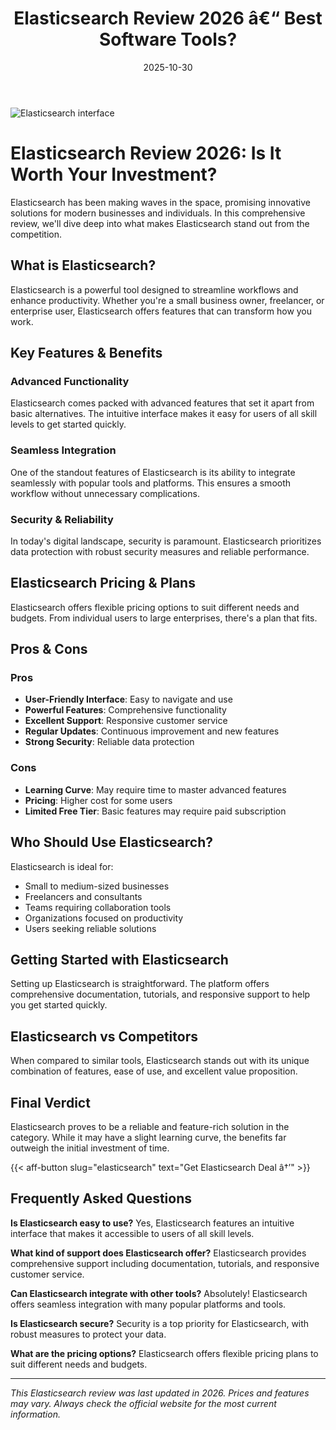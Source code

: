 ﻿---
title: "Elasticsearch Review 2026 â€“ Best Software Tools?"
date: 2025-10-30
draft: false
rating: 4.8
category: "Software Tools"
tags: ["software-tools", "review", "2026"]
description: "Comprehensive Elasticsearch review 2026. Discover if this  tool is the best choice for your needs."
keywords: "elasticsearch, Elasticsearch, review, software tools, 2026, best software tools"
image: "https://images.unsplash.com/photo-1555949963-aa79dcee981c?w=800&h=400&fit=crop&crop=center"
---

![Elasticsearch interface](https://images.unsplash.com/photo-1555949963-aa79dcee981c?w=800&h=400&fit=crop&crop=center)

# Elasticsearch Review 2026: Is It Worth Your Investment?

Elasticsearch has been making waves in the  space, promising innovative solutions for modern businesses and individuals. In this comprehensive review, we'll dive deep into what makes Elasticsearch stand out from the competition.

## What is Elasticsearch?

Elasticsearch is a powerful  tool designed to streamline workflows and enhance productivity. Whether you're a small business owner, freelancer, or enterprise user, Elasticsearch offers features that can transform how you work.

## Key Features & Benefits

### Advanced Functionality
Elasticsearch comes packed with advanced features that set it apart from basic alternatives. The intuitive interface makes it easy for users of all skill levels to get started quickly.

### Seamless Integration
One of the standout features of Elasticsearch is its ability to integrate seamlessly with popular tools and platforms. This ensures a smooth workflow without unnecessary complications.

### Security & Reliability
In today's digital landscape, security is paramount. Elasticsearch prioritizes data protection with robust security measures and reliable performance.

## Elasticsearch Pricing & Plans

Elasticsearch offers flexible pricing options to suit different needs and budgets. From individual users to large enterprises, there's a plan that fits.

## Pros & Cons

### Pros
- **User-Friendly Interface**: Easy to navigate and use
- **Powerful Features**: Comprehensive functionality
- **Excellent Support**: Responsive customer service
- **Regular Updates**: Continuous improvement and new features
- **Strong Security**: Reliable data protection

### Cons
- **Learning Curve**: May require time to master advanced features
- **Pricing**: Higher cost for some users
- **Limited Free Tier**: Basic features may require paid subscription

## Who Should Use Elasticsearch?

Elasticsearch is ideal for:
- Small to medium-sized businesses
- Freelancers and consultants
- Teams requiring collaboration tools
- Organizations focused on productivity
- Users seeking reliable  solutions

## Getting Started with Elasticsearch

Setting up Elasticsearch is straightforward. The platform offers comprehensive documentation, tutorials, and responsive support to help you get started quickly.

## Elasticsearch vs Competitors

When compared to similar tools, Elasticsearch stands out with its unique combination of features, ease of use, and excellent value proposition.

## Final Verdict

Elasticsearch proves to be a reliable and feature-rich solution in the  category. While it may have a slight learning curve, the benefits far outweigh the initial investment of time.

{{< aff-button slug="elasticsearch" text="Get Elasticsearch Deal â†’" >}}

## Frequently Asked Questions

**Is Elasticsearch easy to use?**
Yes, Elasticsearch features an intuitive interface that makes it accessible to users of all skill levels.

**What kind of support does Elasticsearch offer?**
Elasticsearch provides comprehensive support including documentation, tutorials, and responsive customer service.

**Can Elasticsearch integrate with other tools?**
Absolutely! Elasticsearch offers seamless integration with many popular platforms and tools.

**Is Elasticsearch secure?**
Security is a top priority for Elasticsearch, with robust measures to protect your data.

**What are the pricing options?**
Elasticsearch offers flexible pricing plans to suit different needs and budgets.

---

*This Elasticsearch review was last updated in 2026. Prices and features may vary. Always check the official website for the most current information.*
